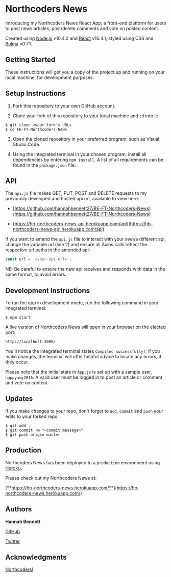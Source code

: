 # **Northcoders News**

Introducing my Northcoders News React App; a front-end platform for users to post news articles, post/delete comments and vote on posted content.

Created using [Node.js](https://nodejs.org/en/) v10.4.0 and [React](https://reactjs.org/) v16.4.1; styled using CSS and [Bulma](https://bulma.io/) v0.7.1.

## **Getting Started**

These instructions will get you a copy of the project up and running on your local machine, for development purposes.

## **Setup Instructions**

1.  Fork this repository to your own GitHub account.

2.  Clone your fork of this repository to your local machine and `cd` into it:

```
$ git clone <your fork's URL>
$ cd FE-FT-Northcoders-News
```

3.  Open the cloned repository in your preferred program, such as Visual Studio Code.

4.  Using the integrated terminal in your chosen program, install all dependencies by entering `npm install`. A list of all requirements can be found in the `package.json` file.

## **API**

The `api.js` file makes GET, PUT, POST and DELETE requests to my previously developed and hosted api url, available to view here:

- [https://github.com/hannahbennett27/BE-FT-Northcoders-News](https://github.com/hannahbennett27/BE-FT-Northcoders-News)

- [https://hb-northcoders-news-api.herokuapp.com/api](https://hb-northcoders-news-api.herokuapp.com/api)

If you want to amend the `api.js` file to interact with your own/a different api, change the variable url (line 2) and ensure all Axios calls reflect the respective url paths in the amended api:

```js
const url = '<your-api-url>';
```

NB: Be careful to ensure the new api receives and responds with data in the same format, to avoid errors.

## **Development Instructions**

To run the app in development mode, run the following command in your integrated terminal:

```
$ npm start
```

A live version of Northcoders News will open in your browser on the elected port:

```
http://localhost:3000/
```

You'll notice the integrated terminal states `Compiled successfully!`; if you make changes, the terminal will offer helpful advice to locate any errors, if they occur.

Please note that the initial state in `App.js` is set up with a sample user, `happyamy2016`. A valid user must be logged in to post an article or comment and vote on content.

## **Updates**

If you make changes to your repo, don't forget to `add`, `commit` and `push` your edits to your forked repo:

```
$ git add .
$ git commit -m "<commit message>"
$ git push origin master
```

## **Production**

Northcoders News has been deployed to a `production` environment using [Heroku](https://www.heroku.com/).

Please check out my Northcoders News at:

[**https://hb-northcoders-news.herokuapp.com/**](https://hb-northcoders-news.herokuapp.com/)

## **Authors**

**Hannah Bennett**

[GitHub](https://github.com/hannahbennett27)

[Twitter](https://twitter.com/hanjben27)

## **Acknowledgments**

[Northcoders!](https://northcoders.com)
